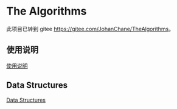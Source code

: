 The Algorithms
===

此项目已转到 gitee <https://gitee.com/JohanChane/TheAlgorithms>。

使用说明
---

[使用说明](./Documents/使用说明.md)

Data Structures
---

[Data Structures](./Documents/DataStructures.md)
